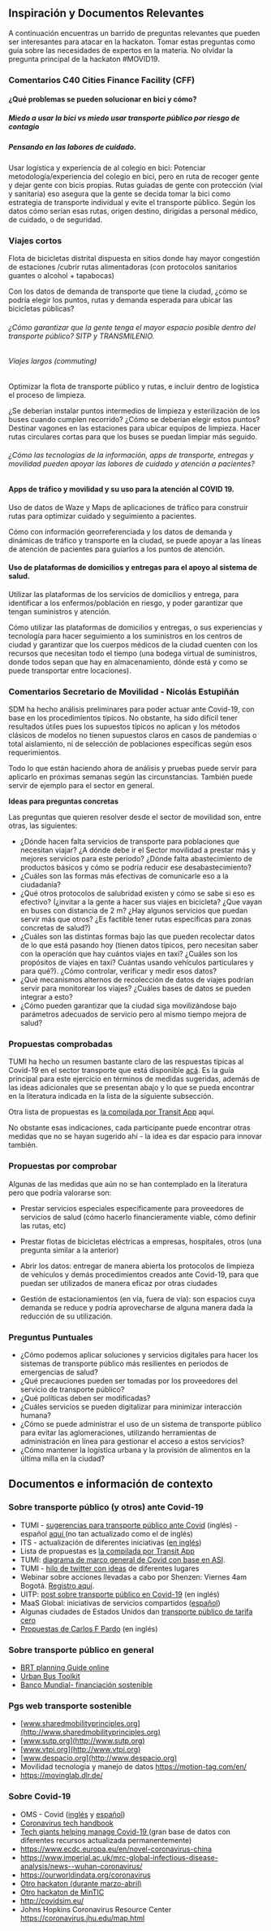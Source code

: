 ## Inspiración y Documentos Relevantes

A continuación encuentras un barrido de preguntas relevantes que pueden ser interesantes para atacar en la hackaton. Tomar estas preguntas como guía sobre las necesidades de expertos en la materia. No olvidar la pregunta principal de la hackaton #MOVID19.


### Comentarios C40 Cities Finance Facility (CFF)

#### ¿Qué problemas se pueden solucionar en bici y cómo?

##### Miedo a usar la bici vs miedo usar transporte público por riesgo de contagio 

##### Pensando en las labores de cuidado.

Usar logística y experiencia de al colegio en bici: Potenciar metodología/experiencia del colegio en bici, pero en ruta de recoger gente y dejar gente con bicis propias. Rutas guiadas de gente con protección (vial y sanitaria) eso asegura que la gente se decida tomar la bici como estrategia de transporte individual y evite el transporte público. Según los datos cómo serían esas rutas, origen destino, dirigidas a personal médico, de cuidado, o de seguridad.

### Viajes cortos

Flota de bicicletas distrital dispuesta en sitios donde hay mayor congestión de estaciones /cubrir rutas alimentadoras (con protocolos sanitarios guantes o alcohol + tapabocas) 

Con los datos de demanda de transporte que tiene la ciudad, ¿cómo se podría elegir los puntos, rutas y demanda esperada para ubicar las bicicletas públicas? 

###### ¿Cómo garantizar que la gente tenga el mayor espacio posible dentro del transporte público? SITP y TRANSMILENIO. 

###### Viajes largos (commuting)

Optimizar la flota de transporte público y rutas, e incluir dentro de logística el proceso de limpieza. 

¿Se deberían instalar puntos intermedios de limpieza y esterilización de los buses cuando cumplen recorrido? ¿Cómo se deberían elegir estos puntos? Destinar vagones en las estaciones para ubicar equipos de limpieza. Hacer rutas circulares cortas para que los buses se puedan limpiar más seguido.

###### ¿Cómo las tecnologías de la información, apps de transporte, entregas y movilidad pueden apoyar las labores de cuidado y atención a pacientes?

#### Apps de tráfico y movilidad y su uso para la atención al COVID 19.

Uso de datos de Waze y Maps de aplicaciones de tráfico para construir rutas para optimizar cuidado y seguimiento a pacientes. 

Cómo con información georreferenciada y los datos de demanda y dinámicas de tráfico y transporte en la ciudad, se puede apoyar a las líneas de atención de pacientes para guiarlos a los puntos de atención.

#### Uso de plataformas de domicilios y entregas para el apoyo al sistema de salud. 

Utilizar las plataformas de los servicios de domicilios y entrega, para identificar a los enfermos/población en riesgo, y poder garantizar que tengan suministros y atención.

Cómo utilizar las plataformas de domicilios y entregas, o sus experiencias y tecnología para hacer seguimiento a los suministros en los centros de ciudad y garantizar que los cuerpos médicos de la ciudad cuenten con los recursos que necesitan todo el tiempo (una bodega virtual de suministros, donde todos sepan que hay en almacenamiento, dónde está y como se puede transportar entre locaciones).

### Comentarios Secretario de Movilidad - Nicolás Estupiñán

SDM ha hecho análisis preliminares para poder actuar ante Covid-19, con base en los procedimientos típicos. No obstante, ha sido difícil tener resultados útiles pues los supuestos típicos no aplican y los métodos clásicos de modelos no tienen supuestos claros en casos de pandemias o total aislamiento, ni de selección de poblaciones específicas según esos requerimientos.

Todo lo que están haciendo ahora de análisis y pruebas puede servir para aplicarlo en próximas semanas según las circunstancias. También puede servir de ejemplo para el sector en general.

**Ideas para preguntas concretas**

Las preguntas que quieren resolver desde el sector de movilidad son, entre otras, las siguientes:

- ¿Dónde hacen falta servicios de transporte para poblaciones que necesitan viajar? ¿A dónde debe ir el Sector movilidad a prestar más y mejores servicios para este periodo?
¿Dónde falta abastecimiento de productos básicos y cómo se podría reducir ese desabastecimiento?
- ¿Cuáles son las formas más efectivas de comunicarle eso a la ciudadanía?
- ¿Qué otros protocolos de salubridad existen y cómo se sabe si eso es efectivo? (¿invitar a la gente a hacer sus viajes en bicicleta? ¿Que vayan en buses con distancia de 2 m? ¿Hay algunos servicios que puedan servir más que otros? ¿Es factible tener rutas específicas para zonas concretas de salud?)
- ¿Cuáles son las distintas formas bajo las que pueden recolectar datos de lo que está pasando hoy (tienen datos típicos, pero necesitan saber con la operación que hay cuántos viajes en taxi? ¿Cuáles son los propósitos de viajes en taxi? Cuántas usando vehículos particulares y para qué?). ¿Cómo controlar, verificar y medir esos datos?
- ¿Qué mecanismos alternos de recolección de datos de viajes podrían servir para monitorear los viajes? ¿Cuáles bases de datos se pueden integrar a esto?
- ¿Cómo pueden garantizar que la ciudad siga movilizándose bajo parámetros adecuados de servicio pero al mismo tiempo mejora de salud?



### Propuestas comprobadas

TUMI ha hecho un resumen bastante claro de las respuestas típicas al Covid-19 en el sector transporte que está disponible [acá](https://twitter.com/TUMInitiative/status/1240321177484169223?s=20). Es la guía principal para este ejercicio en términos de medidas sugeridas, además de las ideas adicionales que se presentan abajo y lo que se pueda encontrar en la literatura indicada en la lista de la siguiente subsección.

Otra lista de propuestas es [la compilada por Transit App](https://transitapp.com/coronavirus-response) aquí.

No obstante esas indicaciones, cada participante puede encontrar otras medidas que no se hayan sugerido ahí - la idea es dar espacio para innovar también. 

### Propuestas por comprobar

Algunas de las medidas que aún no se han contemplado en la literatura pero que podría valorarse son:

-   Prestar servicios especiales específicamente para proveedores de servicios de salud (cómo hacerlo financieramente viable, cómo definir las rutas, etc)

-   Prestar flotas de bicicletas eléctricas a empresas, hospitales, otros (una pregunta similar a la anterior)

-   Abrir los datos: entregar de manera abierta los protocolos de limpieza de vehículos y demás procedimientos creados ante Covid-19, para que puedan ser utilizados de manera eficaz por otras ciudades

-   Gestión de estacionamientos (en vía, fuera de vía): son espacios cuya demanda se reduce y podría aprovecharse de alguna manera dada la reducción de su utilización.

### Preguntus Puntuales

- ¿Cómo podemos aplicar soluciones y servicios digitales para hacer los sistemas de transporte público más resilientes en periodos de emergencias de salud?
- ¿Qué precauciones pueden ser tomadas por los proveedores del servicio de transporte público?
- ¿Qué políticas deben ser modificadas?
- ¿Cuáles servicios se pueden digitalizar para minimizar interacción humana?
- ¿Cómo se puede administrar el uso de un sistema de transporte público para evitar las aglomeraciones, utilizando herramientas de administración en línea para gestionar el acceso a estos servicios?
- ¿Cómo mantener la logística urbana y la provisión de alimentos en la última milla en la ciudad?


## Documentos e información de contexto
 
### Sobre transporte público (y otros) ante Covid-19

-   TUMI - [sugerencias para transporte público ante Covid](https://www.transformative-mobility.org/news/the-covid-19-outbreak-and-implications-to-public-transport-some-observations) (inglés) - español [aquí ](https://www.transformative-mobility.org/news/el-brote-de-covid-19-y-las-implicaciones-para-el-transporte-p%C3%BAblico-algunas-observaciones)(no tan actualizado como el de inglés)
-   ITS - actualización de diferentes iniciativas ([en inglés](https://www.intelligenttransport.com/transport-news/97181/coronavirus-transport-live-updates/))
-   Lista de propuestas es [la compilada por Transit App](https://transitapp.com/coronavirus-response)
-   TUMI: [diagrama de marco general de Covid con base en ASI](https://twitter.com/TUMInitiative/status/1240321177484169223?s=20).
-   TUMI - [hilo de twitter con ideas](https://twitter.com/TUMInitiative/status/1237106414038003713?s=20) de diferentes lugares
-   Webinar sobre acciones llevadas a cabo por Shenzen: Viernes 4am Bogotá. [Registro aquí](https://t.co/YJi8fgHIXg?amp=1).
-   UITP: [post sobre transporte público en Covid-19](https://www.uitp.org/news/coronavirus-outbreak-uitp-and-public-transport-sector) (en inglés)
-   MaaS Global: iniciativas de servicios compartidos ([español](https://www.maaslatam.org/post/empresas-de-movilidad-por-app-activan-medidas-contra-covid-19-y-destacan-beneficios-de-la-industria))
-   Algunas ciudades de Estados Unidos dan [transporte público de tarifa cero](https://www.citylab.com/perspective/2020/03/coronavirus-public-transit-fares-free-rides-bus-covid-19/608350/)
-   [Propuestas de Carlos F Pardo](https://medium.com/@carlosfpardo/yet-another-crisis-opportunity-to-redefine-mobility-how-could-we-achieve-it-this-time-d13cbd545369) (en inglés)

### Sobre transporte público en general

-   [BRT planning Guide online](https://brtguide.itdp.org/branch/master/guide/)
-   [Urban Bus Toolkit](https://ppiaf.org/sites/ppiaf.org/files/documents/toolkits/UrbanBusToolkit/assets/home.html)
-   [Banco Mundial- financiación sostenible](https://openknowledge.worldbank.org/bitstream/handle/10986/23521/9781464807565.pdf?sequence=1&isAllowed=y)

### Pgs web transporte sostenible

- [www.sharedmobilityprinciples.org](http://www.sharedmobilityprinciples.org) 
- [www.sutp.org](http://www.sutp.org)
- [www.vtpi.org](http://www.vtpi.org)
- [www.despacio.org](http://www.despacio.org)
- Movilidad tecnologia y manejo de datos <https://motion-tag.com/en/>
- <https://movinglab.dlr.de/>


### Sobre Covid-19

-   OMS - Covid ([inglés](https://www.who.int/emergencies/diseases/novel-coronavirus-2019) y [español](https://www.who.int/es/emergencies/diseases/novel-coronavirus-2019))
-   [Coronavirus tech handbook](https://coronavirustechhandbook.com)
-   [Tech giants helping manage Covid-19 ](https://www.theverge.com/interface/2020/3/17/21181691/google-verily-trump-website-trials-amazon-hiring-covid-19-response) (gran base de datos con diferentes recursos actualizada permanentemente)
-   <https://www.ecdc.europa.eu/en/novel-coronavirus-china>
-   https://www.imperial.ac.uk/mrc-global-infectious-disease-analysis/news--wuhan-coronavirus/
-   <https://ourworldindata.org/coronavirus>
-   [Otro hackaton (durante marzo-abril)](https://p4s.co/covid19?fbclid=IwAR2D3dWY-88CjxNUgDC-4b7uNeTayy2FgkAa3DMtAAQVCfUT5mPQUwts2z4#descripcion)
-   [Otro hackaton de MinTIC](https://innpulsacolombia.com/es/entrada/gobierno-nacional-lidera-la-estructuracion-y-lanzamiento-de-retos-de-innovacion-publica)
-   <http://covidsim.eu/>
-   Johns Hopkins Coronavirus Resource Center <https://coronavirus.jhu.edu/map.html>



